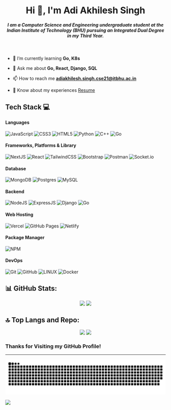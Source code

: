 <h1 align="center">Hi 👋, I'm Adi Akhilesh Singh</h1>
<h5 align="center">I am a Computer Science and Engineering undergraduate student at the Indian Institute of Technology (BHU) pursuing an Integrated Dual Degree in my Third Year.</h5>

<p align="center">
<a href="https://twitter.com/adi_akhilesh15" target="_blank"><img alt="" src="https://img.shields.io/badge/Twitter-000?logo=Twitter&logoColor=1DA1F2&style=for-the-badge" style="vertical-align:center" /></a>
<a href="https://www.linkedin.com/in/adi05022003" target="_blank"><img alt="" src="https://img.shields.io/badge/LinkedIn-000?logo=linkedin&logoColor=0A66C2&style=for-the-badge" style="vertical-align:center" /></a>
<a href="https://instagram.com/adiakhileshsingh" target="_blank"><img alt="" src="https://img.shields.io/badge/Instagram-000?style=for-the-badge&logo=Instagram&logoColor=E4405F" style="vertical-align:center" /></a>
</p>

- 🌱 I’m currently learning **Go, K8s**

- 💬 Ask me about **Go, React, Django, SQL**

- 📫 How to reach me **adiakhilesh.singh.cse21@itbhu.ac.in**

- 📄 Know about my experiences [Resume](https://drive.google.com/drive/folders/1fXQUiks0qzqw4OtTL9Ph29JInkS7bC2L?usp=sharing)


## Tech Stack 💻
#### Languages
![JavaScript](https://img.shields.io/badge/-JavaScript-000?style=for-the-badge&logo=javascript)
![CSS3](https://img.shields.io/badge/-CSS3-000?style=for-the-badge&logo=css3)
![HTML5](https://img.shields.io/badge/-HTML5-000?style=for-the-badge&logo=html5)
![Python](https://img.shields.io/badge/python-3670A0?style=for-the-badge&logo=python&logoColor=ffdd54)
![C++](https://img.shields.io/badge/c++-%2300599C.svg?style=for-the-badge&logo=c%2B%2B&logoColor=white)
![Go](https://img.shields.io/badge/go-%2300ADD8.svg?style=for-the-badge&logo=go&logoColor=white)

#### Frameworks, Platforms & Library
![NextJS](https://img.shields.io/badge/-NextJS-000?style=for-the-badge&logo=next.js)
![React](https://img.shields.io/badge/-ReactJS-000?style=for-the-badge&logo=react)
![TailwindCSS](https://img.shields.io/badge/-TailwindCSS-000?style=for-the-badge&logo=tailwind-css)
![Bootstrap](https://img.shields.io/badge/-Bootstrap-000?style=for-the-badge&logo=bootstrap)
![Postman](https://img.shields.io/badge/Postman-FF6C37?style=for-the-badge&logo=postman&logoColor=white)
![Socket.io](https://img.shields.io/badge/Socket.io-black?style=for-the-badge&logo=socket.io&badgeColor=010101)


#### Database
![MongoDB](https://img.shields.io/badge/-MongoDB-000?style=for-the-badge&logo=mongodb)
![Postgres](https://img.shields.io/badge/postgres-%23316192.svg?style=for-the-badge&logo=postgresql&logoColor=white)
![MySQL](https://img.shields.io/badge/mysql-%2300f.svg?style=for-the-badge&logo=mysql&logoColor=white) 

#### Backend
![NodeJS](https://img.shields.io/badge/-NodeJS-000?style=for-the-badge&logo=node.js&logoColor=pink)
![ExpressJS](https://img.shields.io/badge/-ExpressJS-000?style=for-the-badge&logo=express)
![Django](https://img.shields.io/badge/django-%23092E20.svg?style=for-the-badge&logo=django&logoColor=white)
![Go](https://img.shields.io/badge/go-%2300ADD8.svg?style=for-the-badge&logo=go&logoColor=white)

#### Web Hosting
![Vercel](https://img.shields.io/badge/-Vercel-000?style=for-the-badge&logo=vercel)
![GitHub Pages](https://img.shields.io/badge/-GitHub%20Pages-000?style=for-the-badge&logo=github)
![Netlify](https://img.shields.io/badge/-Netlify-000?style=for-the-badge&logo=netlify)

#### Package Manager
![NPM](https://img.shields.io/badge/-NPM-000?style=for-the-badge&logo=npm)

#### DevOps
![Git](https://img.shields.io/badge/-Git-000?style=for-the-badge&logo=git)
![GitHub](https://img.shields.io/badge/-GitHub-000?style=for-the-badge&logo=github)
![LINUX](https://img.shields.io/badge/Linux-FCC624?style=for-the-badge&logo=linux&logoColor=black)
![Docker](https://img.shields.io/badge/docker-%230db7ed.svg?style=for-the-badge&logo=docker&logoColor=white)


## 📊 GitHub Stats:
<p align="center">
  <img height=200 src="https://github-readme-stats.vercel.app/api?username=AdiAkhileshSingh15&theme=dark&hide_border=false&include_all_commits=false&count_private=false" />
  <img height=200 src="https://github-readme-streak-stats.herokuapp.com/?user=AdiAkhileshSingh15&theme=dark&hide_border=false" />
</p>

## 🔝 Top Langs and Repo:
<p align="center">
  <img height=200 src="https://github-readme-stats.vercel.app/api/top-langs/?username=AdiAkhileshSingh15&theme=dark&hide_border=false&count_private=false&layout=compact&hide=html,css,scss,c" />
  <img height=200 src="https://github-contributor-stats.vercel.app/api?username=AdiAkhileshSingh15&limit=5&theme=tokyonight&combine_all_yearly_contributions=true" />
</p>

<!-- Made using https://gprm.itsvg.in/ & https://rahuldkjain.github.io/gh-profile-readme-generator/ -->

### Thanks for Visiting my GitHub Profile!
---
<p align="center">
  <img src="https://github.com/AdiAkhileshSingh15/AdiAkhileshSingh15/blob/output/github-contribution-grid-snake-dark.svg" />
</p>

[![](https://visitcount.itsvg.in/api?id=AdiAkhileshSingh15&icon=5&color=1&pretty=false)](https://visitcount.itsvg.in)
